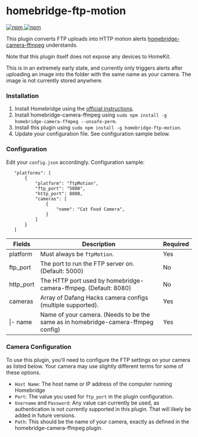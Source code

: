 # homebridge-ftp-motion
[![npm](https://img.shields.io/npm/v/homebridge-ftp-motion) ![npm](https://img.shields.io/npm/dt/homebridge-ftp-motion)](https://www.npmjs.com/package/homebridge-ftp-motion)

This plugin converts FTP uploads into HTTP motion alerts [homebridge-camera-ffmpeg](https://github.com/homebridge-plugins/homebridge-camera-ffmpeg) understands.

Note that this plugin itself does not expose any devices to HomeKit.

This is in an extremely early state, and currently only triggers alerts after uploading an image into the folder with the same name as your camera. The image is not currently stored anywhere.

### Installation
1. Install Homebridge using the [official instructions](https://github.com/homebridge/homebridge/wiki).
2. Install homebridge-camera-ffmpeg using `sudo npm install -g homebridge-camera-ffmpeg --unsafe-perm`.
3. Install this plugin using `sudo npm install -g homebridge-ftp-motion`.
4. Update your configuration file. See configuration sample below.

### Configuration
Edit your `config.json` accordingly. Configuration sample:
 ```
    "platforms": [
        {
            "platform": "ftpMotion",
            "ftp_port": "5000",
            "http_port": 8080,
            "cameras": [
                {
                    "name": "Cat Food Camera",
                }
            ]
        }
    ]
```

| Fields               | Description                                                                             | Required |
|----------------------|-----------------------------------------------------------------------------------------|----------|
| platform             | Must always be `ftpMotion`.                                                             | Yes      |
| ftp_port             | The port to run the FTP server on. (Default: 5000)                                      | No       |
| http_port            | The HTTP port used by homebridge-camera-ffmpeg. (Default: 8080)                         | No       |
| cameras              | Array of Dafang Hacks camera configs (multiple supported).                              | Yes      |
| \|- name             | Name of your camera. (Needs to be the same as in homebridge-camera-ffmpeg config)       | Yes      |

### Camera Configuration
To use this plugin, you'll need to configure the FTP settings on your camera as listed below. Your camera may use slightly different terms for some of these options.
- `Host Name`: The host name or IP address of the computer running Homebridge
- `Port`: The value you used for `ftp_port` in the plugin configuration.
- `Username` and `Password`: Any value can currently be used, as authentication is not currently supported in this plugin. That will likely be added in future versions.
- `Path`: This should be the name of your camera, exactly as defined in the homebridge-camera-ffmpeg plugin.
